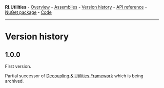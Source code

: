 **RI.Utilities**   -   [Overview](https://roteninformatik.github.io/UtilitiesDotNet/) - [Assemblies](assemblies.html) - [Version history](versionhistory.html) - [API reference](https://roteninformatik.github.io/UtilitiesDotNet/api/) - [NuGet package](https://www.nuget.org/packages/RI.Utilities/) - [Code](https://github.com/RotenInformatik/UtilitiesDotNet)

------

# Version history

## 1.0.0

First version.

Partial successor of [Decoupling & Utilities Framework](https://github.com/RotenInformatik/RI_Framework) which is being archived.
